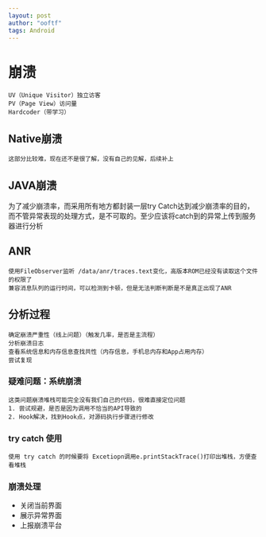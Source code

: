 ```yaml
---
layout: post
author: "ooftf"
tags: Android
---
```


# 崩溃
    UV（Unique Visitor）独立访客
    PV（Page View）访问量
    Hardcoder（带学习）
## Native崩溃
    这部分比较难，现在还不是很了解，没有自己的见解，后续补上
## JAVA崩溃
为了减少崩溃率，而采用所有地方都封装一层try Catch达到减少崩溃率的目的，而不管异常表现的处理方式，是不可取的。至少应该将catch到的异常上传到服务器进行分析
## ANR
    使用FileObserver监听 /data/anr/traces.text变化，高版本ROM已经没有读取这个文件的权限了
    兼容消息队列的运行时间，可以检测到卡顿，但是无法判断判断是不是真正出现了ANR
## 分析过程
    确定崩溃严重性（线上问题）（触发几率，是否是主流程）
    分析崩溃日志
    查看系统信息和内存信息查找共性（内存信息，手机总内存和App占用内存）
    尝试复现
### 疑难问题：系统崩溃
    这类问题崩溃堆栈可能完全没有我们自己的代码，很难直接定位问题
    1. 尝试规避，是否是因为调用不恰当的API导致的
    2. Hook解决，找到Hook点，对源码执行步骤进行修改
### try catch 使用
    使用 try catch 的时候要将 Excetiopn调用e.printStackTrace()打印出堆栈，方便查看堆栈
### 崩溃处理
* 关闭当前界面
* 展示异常界面
* 上报崩溃平台











